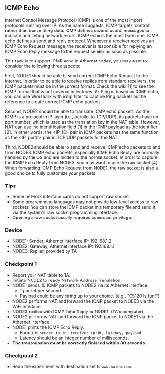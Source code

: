 ## ICMP Echo

Internet Control Message Protocol (ICMP) is one of the most import protocols running over IP. As the name suggests, ICMP targets 'control' rather than transmitting data. ICMP defines several useful messages to indicate and debug network errors. ICMP echo is the most basic one. ICMP echo defines a send and reply protocol. Whenever a receiver receives an ICMP Echo Request message, the receiver is responsible for replying an ICMP Echo Reply message to the request sender as soon as possible.

This task is to support ICMP echo in Athernet nodes, you may want to consider the following three aspects:

First, NODE1 should be able to send correct ICMP Echo Request to the Internet. In order to be able to receive replies from standard receivers, the ICMP packets must be in the correct format. Check the wiki [1] to see the ICMP format that is not covered in lectures. As Ping is based on ICMP echo, you can use Wireshark with icmp filter to capture Ping packets as the reference to create correct ICMP echo packets.

Second, NODE2 should be able to translate ICMP echo packets. As the ICMP is a protocol in IP layer (i.e., parallel to TCP/UDP), its packets have no port number, which is used as the translation key in the NAT table. However, NAT can use the identification field [1] in the ICMP payload as the identifier [2]. In other words, the <IP, ID> pair in ICMP packets has the same function as the <IP, port#> pair in TCP/UDP packets for the NAT.

Third, NODE2 should be able to send and receive ICMP echo packets to and from NODE3. ICMP echo packets, especially ICMP Echo Reply, are normally handled by the OS and are hidden to the normal socket. In order to capture the ICMP Echo Reply from NODE3, you may want to use the raw socket [4]. When forwarding ICMP Echo Request from NODE1, the raw socket is also a good choice to fully customize your packets.

### Tips
- Some network interface cards do not support raw socket.
- Some programming languages may not provide low-level access to raw sockets. You can store the ICMP packet in a temporary file and send it via the system's raw socket programming interface.
- Opening a raw socket usually requires superuser privilege.

### Device
- NODE1: Sender, Athernet interface IP: 192.168.1.2
- NODE2: Gateway, Athernet interface IP: 192.168.1.1
- NODE3: Replier, provided by TA

### Checkpoint 1
- Report your NAT table to TA.
- Initiate NODE2 to ready Network Address Translation.
- NODE1 sends 10 ICMP packets to NODE2 via its Athernet interface.
    - 1 packet per second.
    - Payload could be any string up to your choice. (e.g., "CS120 is fun!")
- NODE2 performs NAT and forward the ICMP packet to NODE3 via the WiFi interface.
- NODE3 replies with ICMP Echo Reply to NODE1. (TA's computer)
- NODE2 performs NAT and forward the ICMP packet to NODE1 via the Athernet interface.
- NODE1 prints the ICMP Echo Reply.
    - Format is `sender_ip:id, receiver_ip:id, latency, payload`.
    - Latency should be an integer number of milliseconds.
- **The transmission must be correctly finished within 30 seconds.**

### Checkpoint 2
- Redo the experiment with destination set to `www.baidu.com`.
